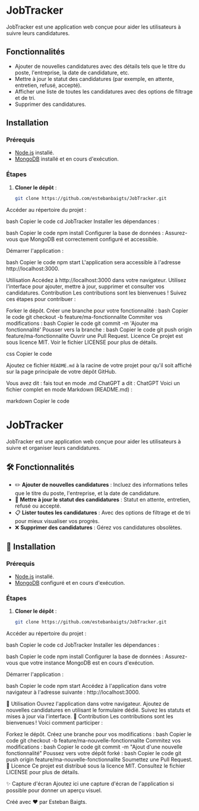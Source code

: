 # JobTracker

JobTracker est une application web conçue pour aider les utilisateurs à suivre leurs candidatures.

## Fonctionnalités

- Ajouter de nouvelles candidatures avec des détails tels que le titre du poste, l'entreprise, la date de candidature, etc.
- Mettre à jour le statut des candidatures (par exemple, en attente, entretien, refusé, accepté).
- Afficher une liste de toutes les candidatures avec des options de filtrage et de tri.
- Supprimer des candidatures.

## Installation

### Prérequis

- [Node.js](https://nodejs.org/) installé.
- [MongoDB](https://www.mongodb.com/) installé et en cours d'exécution.

### Étapes

1. **Cloner le dépôt** :
   ```bash
   git clone https://github.com/estebanbaigts/JobTracker.git
Accéder au répertoire du projet :

bash
Copier le code
cd JobTracker
Installer les dépendances :

bash
Copier le code
npm install
Configurer la base de données : Assurez-vous que MongoDB est correctement configuré et accessible.

Démarrer l'application :

bash
Copier le code
npm start
L'application sera accessible à l'adresse http://localhost:3000.

Utilisation
Accédez à http://localhost:3000 dans votre navigateur.
Utilisez l'interface pour ajouter, mettre à jour, supprimer et consulter vos candidatures.
Contribution
Les contributions sont les bienvenues ! Suivez ces étapes pour contribuer :

Forker le dépôt.
Créer une branche pour votre fonctionnalité :
bash
Copier le code
git checkout -b feature/ma-fonctionnalite
Commiter vos modifications :
bash
Copier le code
git commit -m 'Ajouter ma fonctionnalité'
Pousser vers la branche :
bash
Copier le code
git push origin feature/ma-fonctionnalite
Ouvrir une Pull Request.
Licence
Ce projet est sous licence MIT. Voir le fichier LICENSE pour plus de détails.

css
Copier le code

Ajoutez ce fichier `README.md` à la racine de votre projet pour qu'il soit affiché sur la page principale de votre dépôt GitHub.





Vous avez dit :
fais tout en mode .md
ChatGPT a dit :
ChatGPT
Voici un fichier complet en mode Markdown (README.md) :

markdown
Copier le code
# JobTracker

JobTracker est une application web conçue pour aider les utilisateurs à suivre et organiser leurs candidatures.

## 🛠️ Fonctionnalités

- ✏️ **Ajouter de nouvelles candidatures** : Incluez des informations telles que le titre du poste, l'entreprise, et la date de candidature.
- 🔄 **Mettre à jour le statut des candidatures** : Statut en attente, entretien, refusé ou accepté.
- 📋 **Lister toutes les candidatures** : Avec des options de filtrage et de tri pour mieux visualiser vos progrès.
- ❌ **Supprimer des candidatures** : Gérez vos candidatures obsolètes.

## 🚀 Installation

### Prérequis

- [Node.js](https://nodejs.org/) installé.
- [MongoDB](https://www.mongodb.com/) configuré et en cours d'exécution.

### Étapes

1. **Cloner le dépôt** :
   ```bash
   git clone https://github.com/estebanbaigts/JobTracker.git
Accéder au répertoire du projet :

bash
Copier le code
cd JobTracker
Installer les dépendances :

bash
Copier le code
npm install
Configurer la base de données : Assurez-vous que votre instance MongoDB est en cours d'exécution.

Démarrer l'application :

bash
Copier le code
npm start
Accédez à l'application dans votre navigateur à l'adresse suivante : http://localhost:3000.

📖 Utilisation
Ouvrez l'application dans votre navigateur.
Ajoutez de nouvelles candidatures en utilisant le formulaire dédié.
Suivez les statuts et mises à jour via l'interface.
🤝 Contribution
Les contributions sont les bienvenues ! Voici comment participer :

Forkez le dépôt.
Créez une branche pour vos modifications :
bash
Copier le code
git checkout -b feature/ma-nouvelle-fonctionnalite
Commitez vos modifications :
bash
Copier le code
git commit -m "Ajout d'une nouvelle fonctionnalité"
Poussez vers votre dépôt forké :
bash
Copier le code
git push origin feature/ma-nouvelle-fonctionnalite
Soumettez une Pull Request.
📜 Licence
Ce projet est distribué sous la licence MIT. Consultez le fichier LICENSE pour plus de détails.

✨ Capture d'écran
Ajoutez ici une capture d'écran de l'application si possible pour donner un aperçu visuel.

Créé avec ❤️ par Esteban Baigts.

